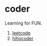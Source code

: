coder
=====

Learning for FUN.

1. [leetcode](https://oj.leetcode.com/)
2. [hihocoder](http://hihocoder.com/)
